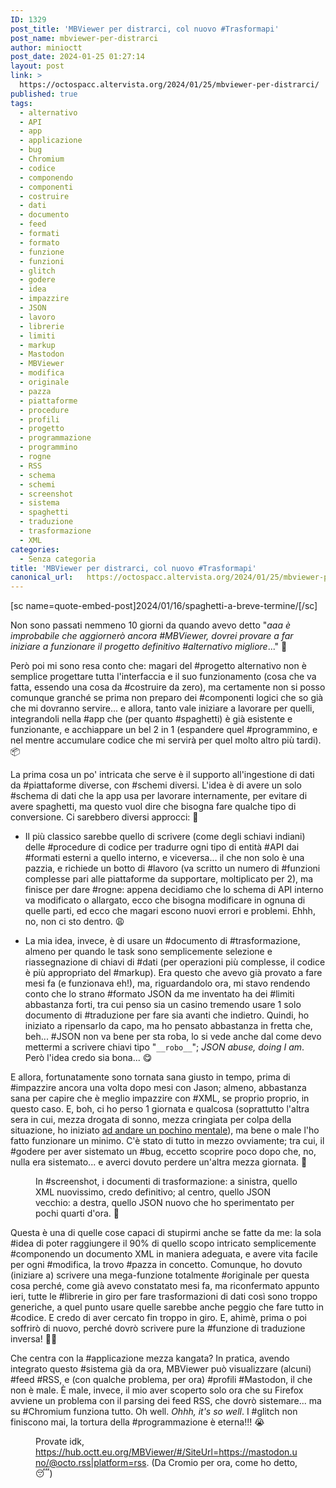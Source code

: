 ```yaml
---
ID: 1329
post_title: 'MBViewer per distrarci, col nuovo #Trasformapi'
post_name: mbviewer-per-distrarci
author: minioctt
post_date: 2024-01-25 01:27:14
layout: post
link: >
  https://octospacc.altervista.org/2024/01/25/mbviewer-per-distrarci/
published: true
tags:
  - alternativo
  - API
  - app
  - applicazione
  - bug
  - Chromium
  - codice
  - componendo
  - componenti
  - costruire
  - dati
  - documento
  - feed
  - formati
  - formato
  - funzione
  - funzioni
  - glitch
  - godere
  - idea
  - impazzire
  - JSON
  - lavoro
  - librerie
  - limiti
  - markup
  - Mastodon
  - MBViewer
  - modifica
  - originale
  - pazza
  - piattaforme
  - procedure
  - profili
  - progetto
  - programmazione
  - programmino
  - rogne
  - RSS
  - schema
  - schemi
  - screenshot
  - sistema
  - spaghetti
  - traduzione
  - trasformazione
  - XML
categories:
  - Senza categoria
title: 'MBViewer per distrarci, col nuovo #Trasformapi'
canonical_url:   https://octospacc.altervista.org/2024/01/25/mbviewer-per-distrarci/
---
```

<!-- wp:paragraph -->
<p>[sc name=quote-embed-post]2024/01/16/spaghetti-a-breve-termine/[/sc]</p>
<!-- /wp:paragraph -->

<!-- wp:paragraph -->
<p>Non sono passati nemmeno 10 giorni da quando avevo detto "<em>aaa è improbabile che aggiornerò ancora #MBViewer, dovrei provare a far iniziare a funzionare il progetto definitivo #alternativo migliore</em>..." 🥴️</p>
<!-- /wp:paragraph -->

<!-- wp:paragraph -->
<p>Però poi mi sono resa conto che: magari del #progetto alternativo non è semplice progettare tutta l'interfaccia e il suo funzionamento (cosa che va fatta, essendo una cosa da #costruire da zero), ma certamente non si posso comunque granché se prima non preparo dei #componenti logici che so già che mi dovranno servire... e allora, tanto vale iniziare a lavorare per quelli, integrandoli nella #app che (per quanto #spaghetti) è già esistente e funzionante, e acchiappare un bel 2 in 1 (espandere quel #programmino, e nel mentre accumulare codice che mi servirà per quel molto altro più tardi). 📦️</p>
<!-- /wp:paragraph -->

<!-- wp:paragraph -->
<p>La prima cosa un po' intricata che serve è il supporto all'ingestione di dati da #piattaforme diverse, con #schemi diversi. L'idea è di avere un solo #schema di dati che la app usa per lavorare internamente, per evitare di avere spaghetti, ma questo vuol dire che bisogna fare qualche tipo di conversione. Ci sarebbero diversi approcci: 🔪️</p>
<!-- /wp:paragraph -->

<!-- wp:list -->
<ul><!-- wp:list-item -->
<li>Il più classico sarebbe quello di scrivere (come degli schiavi indiani) delle #procedure di codice per tradurre ogni tipo di entità #API dai #formati esterni a quello interno, e viceversa... il che non solo è una pazzia, e richiede un botto di #lavoro (va scritto un numero di #funzioni complesse pari alle piattaforme da supportare, moltiplicato per 2), ma finisce per dare #rogne: appena decidiamo che lo schema di API interno va modificato o allargato, ecco che bisogna modificare in ognuna di quelle parti, ed ecco che magari escono nuovi errori e problemi. Ehhh, no, non ci sto dentro. 😩️</li>
<!-- /wp:list-item --></ul>
<!-- /wp:list -->

<!-- wp:list -->
<ul><!-- wp:list-item -->
<li>La mia idea, invece, è di usare un #documento di #trasformazione, almeno per quando le task sono semplicemente selezione e riassegnazione di chiavi di #dati (per operazioni più complesse, il codice è più appropriato del #markup). Era questo che avevo già provato a fare mesi fa (e funzionava eh!), ma, riguardandolo ora, mi stavo rendendo conto che lo strano #formato JSON da me inventato ha dei #limiti abbastanza forti, tra cui penso sia un casino tremendo usare 1 solo documento di #traduzione per fare sia avanti che indietro. Quindi, ho iniziato a ripensarlo da capo, ma ho pensato abbastanza in fretta che, beh... #JSON non va bene per sta roba, lo si vede anche dal come devo mettermi a scrivere chiavi tipo "<code>__robo__</code>"; <em>JSON abuse, doing I am</em>. Però l'idea credo sia bona... 😋️</li>
<!-- /wp:list-item --></ul>
<!-- /wp:list -->

<!-- wp:paragraph -->
<p>E allora, fortunatamente sono tornata sana giusto in tempo, prima di #impazzire ancora una volta dopo mesi con Jason; almeno, abbastanza sana per capire che è meglio impazzire con #XML, se proprio proprio, in questo caso. E, boh, ci ho perso 1 giornata e qualcosa (soprattutto l'altra sera in cui, mezza drogata di sonno, mezza cringiata per colpa della situazione, ho iniziato <a href="https://matrix.to/#/!vwmDGYVJvlMFABfAUc:matrix.org/$FTOmS77benTi6XpMkGmOSz2XMg6uplPAhtldWaz_mzo">ad andare un pochino mentale</a>), ma bene o male l'ho fatto funzionare un minimo. C'è stato di tutto in mezzo ovviamente; tra cui, il #godere per aver sistemato un #bug, eccetto scoprire poco dopo che, no, nulla era sistemato... e averci dovuto perdere un'altra mezza giornata. 📆️</p>
<!-- /wp:paragraph -->

<!-- wp:paragraph -->
<p></p>
<!-- /wp:paragraph -->

<!-- wp:image {"id":1330,"sizeSlug":"large","linkDestination":"none"} -->
<figure class="wp-block-image size-large"><img src="{{site.cdnurl}}/assets/uploads/2024/01/image-9-960x451.png" alt="" class="wp-image-1330"/><figcaption class="wp-element-caption">In #screenshot, i documenti di trasformazione: a sinistra, quello XML nuovissimo, credo definitivo; al centro, quello JSON vecchio: a destra, quello JSON nuovo che ho sperimentato per pochi quarti d'ora. 💎️</figcaption></figure>
<!-- /wp:image -->

<!-- wp:paragraph -->
<p></p>
<!-- /wp:paragraph -->

<!-- wp:paragraph -->
<p>Questa è una di quelle cose capaci di stupirmi anche se fatte da me: la sola #idea di poter raggiungere il 90% di quello scopo intricato semplicemente #componendo un documento XML in maniera adeguata, e avere vita facile per ogni #modifica, la trovo #pazza in concetto. Comunque, ho dovuto (iniziare a) scrivere una mega-funzione totalmente #originale per questa cosa perché, come già avevo constatato mesi fa, ma riconfermato appunto ieri, tutte le #librerie in giro per fare trasformazioni di dati così sono troppo generiche, a quel punto usare quelle sarebbe anche peggio che fare tutto in #codice. E credo di aver cercato fin troppo in giro. E, ahimè, prima o poi soffrirò di nuovo, perché dovrò scrivere pure la #funzione di traduzione inversa! 😵‍💫️</p>
<!-- /wp:paragraph -->

<!-- wp:paragraph -->
<p>Che centra con la #applicazione mezza kangata? In pratica, avendo integrato questo #sistema già da ora, MBViewer può visualizzare (alcuni) #feed #RSS, e (con qualche problema, per ora) #profili #Mastodon, il che non è male. È male, invece, il mio aver scoperto solo ora che su Firefox avviene un problema con il parsing dei feed RSS, che dovrò sistemare... ma su #Chromium funziona tutto. Oh well. <em>Ohhh, it's so well</em>. I #glitch non finiscono mai, la tortura della #programmazione è eterna!!! 😭️</p>
<!-- /wp:paragraph -->

<!-- wp:paragraph -->
<p></p>
<!-- /wp:paragraph -->

<!-- wp:image {"id":1331,"sizeSlug":"full","linkDestination":"none"} -->
<figure class="wp-block-image size-full"><img src="{{site.cdnurl}}/assets/uploads/2024/01/image-10.png" alt="" class="wp-image-1331"/><figcaption class="wp-element-caption">Provate idk, <a href="https://hub.octt.eu.org/MBViewer/#/SiteUrl=https://mastodon.uno/@octo.rss|platform=rss">https://hub.octt.eu.org/MBViewer/#/SiteUrl=https://mastodon.uno/@octo.rss|platform=rss</a>. (Da Cromio per ora, come ho detto, 😴️)</figcaption></figure>
<!-- /wp:image -->